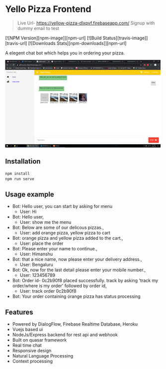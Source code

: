 # Yello Pizza Frontend

> Live Url- https://yellow-pizza-dlxpvf.firebaseapp.com/
> Signup with dummy email to test

[![NPM Version][npm-image]][npm-url]
[![Build Status][travis-image]][travis-url]
[![Downloads Stats][npm-downloads]][npm-url]

A elegent chat bot which helps you in ordering your pizza.

![](ss.jpg)

## Installation

```sh
npm install
npm run serve
```

## Usage example

- Bot: Hello user, you can start by asking for menu
  - User: Hi
- Bot: Hello user,
  - User: show me the menu
- Bot: Below are some of our delicous pizzas.,
  - User: add orange pizza, yellow pizza to cart
- Bot: orange pizza and yellow pizza added to the cart.,
  - User: place the order
- Bot: Please enter your name to continue.,
  - User: Himanshu
- Bot: that a nice name, now please enter your delivery address.,
  - User: Bengaluru
- Bot: Ok, now for the last detail please enter your mobile number.,
  - User: 123456789
- Bot: Order id- 0c2b90f8 placed successfully. track by asking 'track my order/where is my order' followed by order id,
  - User: track order 0c2b90f8
- Bot: Your order containing orange pizza has status processing

## Features

- Powered by DialogFlow, Firebase Realtime Database, Heroku
- Vuejs based ui
- NodeJs/Express backend for rest api and webhook
- Built on quasar framework
- Real time chat
- Responsive design
- Natural Language Processing
- Context processing
